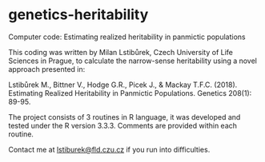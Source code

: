 # genetics-heritability
Computer code: Estimating realized heritability in panmictic populations

This coding was written by Milan Lstibůrek, Czech University of Life Sciences in Prague, to calculate the narrow-sense heritability using a novel approach presented in:

Lstibůrek M., Bittner V., Hodge G.R., Picek J., & Mackay T.F.C. (2018). Estimating Realized Heritability in Panmictic Populations. Genetics 208(1): 89-95.

The project consists of 3 routines in R language, it was developed and tested under the R version 3.3.3. Comments are provided within each routine.

Contact me at lstiburek@fld.czu.cz if you run into difficulties.

